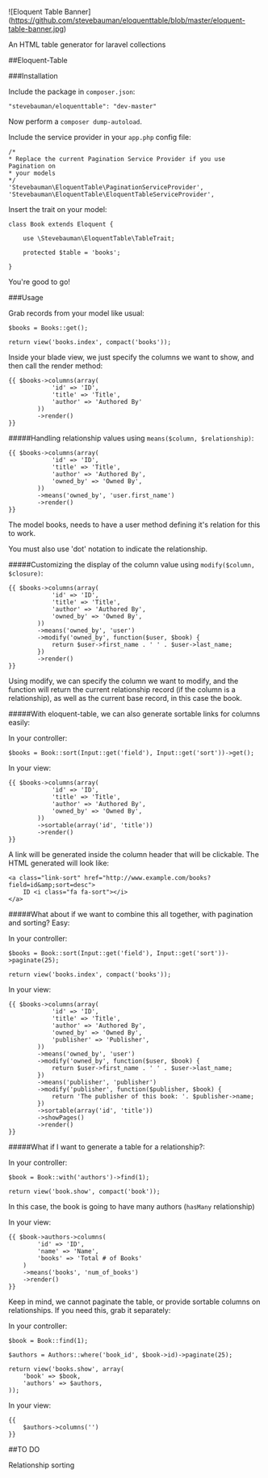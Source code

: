 ![Eloquent Table Banner]
(https://github.com/stevebauman/eloquenttable/blob/master/eloquent-table-banner.jpg)

An HTML table generator for laravel collections

##Eloquent-Table

###Installation

Include the package in `composer.json`:

    "stevebauman/eloquenttable": "dev-master"

Now perform a `composer dump-autoload`.

Include the service provider in your `app.php` config file:
    
    /* 
    * Replace the current Pagination Service Provider if you use Pagination on
    * your models
    */
    'Stevebauman\EloquentTable\PaginationServiceProvider',
    'Stevebauman\EloquentTable\EloquentTableServiceProvider',

Insert the trait on your model:
    
    class Book extends Eloquent {

        use \Stevebauman\EloquentTable\TableTrait;

        protected $table = 'books';

    }

You're good to go!

###Usage
    
Grab records from your model like usual:

    $books = Books::get();

    return view('books.index', compact('books'));

Inside your blade view, we just specify the columns we want to show, and then call the render method:

    {{ $books->columns(array(
                'id' => 'ID',
                'title' => 'Title',
                'author' => 'Authored By'
            ))
            ->render() 
    }}

#####Handling relationship values using `means($column, $relationship)`:

    {{ $books->columns(array(
                'id' => 'ID',
                'title' => 'Title',
                'author' => 'Authored By',
                'owned_by' => 'Owned By',
            ))
            ->means('owned_by', 'user.first_name')
            ->render()
    }}

The model books, needs to have a user method defining it's relation for this to work.

You must also use 'dot' notation to indicate the relationship.

#####Customizing the display of the column value using `modify($column, $closure)`:

    {{ $books->columns(array(
                'id' => 'ID',
                'title' => 'Title',
                'author' => 'Authored By',
                'owned_by' => 'Owned By',
            ))
            ->means('owned_by', 'user')
            ->modify('owned_by', function($user, $book) {
                return $user->first_name . ' ' . $user->last_name;
            })
            ->render() 
    }}

Using modify, we can specify the column we want to modify, and the function will return the current relationship record (if the column is a relationship),
as well as the current base record, in this case the book.

#####With eloquent-table, we can also generate sortable links for columns easily:

In your controller:

    $books = Book::sort(Input::get('field'), Input::get('sort'))->get();


In your view:

    {{ $books->columns(array(
                'id' => 'ID',
                'title' => 'Title',
                'author' => 'Authored By',
                'owned_by' => 'Owned By',
            ))
            ->sortable(array('id', 'title'))
            ->render()
    }}

A link will be generated inside the column header that will be clickable. The HTML generated will look like:

    <a class="link-sort" href="http://www.example.com/books?field=id&amp;sort=desc">
        ID <i class="fa fa-sort"></i>
    </a>

#####What about if we want to combine this all together, with pagination and sorting? Easy:

In your controller:

    $books = Book::sort(Input::get('field'), Input::get('sort'))->paginate(25);
    
    return view('books.index', compact('books'));

In your view:

    {{ $books->columns(array(
                'id' => 'ID',
                'title' => 'Title',
                'author' => 'Authored By',
                'owned_by' => 'Owned By',
                'publisher' => 'Publisher',
            ))
            ->means('owned_by', 'user')
            ->modify('owned_by', function($user, $book) {
                return $user->first_name . ' ' . $user->last_name;
            })
            ->means('publisher', 'publisher')
            ->modify('publisher', function($publisher, $book) {
                return 'The publisher of this book: '. $publisher->name;
            })
            ->sortable(array('id', 'title'))
            ->showPages()
            ->render()
    }}

#####What if I want to generate a table for a relationship?:

In your controller:

    $book = Book::with('authors')->find(1);
    
    return view('book.show', compact('book'));

In this case, the book is going to have many authors (`hasMany` relationship)

In your view:

    {{ $book->authors->columns(
            'id' => 'ID',
            'name' => 'Name',
            'books' => 'Total # of Books'
        )
        ->means('books', 'num_of_books')
        ->render()
    }}

Keep in mind, we cannot paginate the table, or provide sortable columns on relationships. If you need this, grab it separately:

In your controller:

    $book = Book::find(1);

    $authors = Authors::where('book_id', $book->id)->paginate(25);

    return view('books.show', array(
        'book' => $book,
        'authors' => $authors,
    ));

In your view:

    {{ 
        $authors->columns('')
    }}

##TO DO 

Relationship sorting
